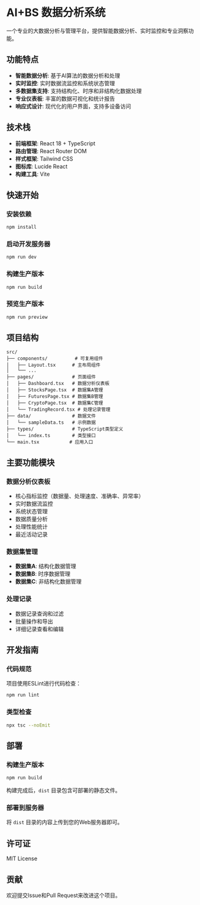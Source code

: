 # AI+BS 数据分析系统

一个专业的大数据分析与管理平台，提供智能数据分析、实时监控和专业洞察功能。

## 功能特点

- **智能数据分析**: 基于AI算法的数据分析和处理
- **实时监控**: 实时数据流监控和系统状态管理
- **多数据集支持**: 支持结构化、时序和非结构化数据处理
- **专业仪表板**: 丰富的数据可视化和统计报告
- **响应式设计**: 现代化的用户界面，支持多设备访问

## 技术栈

- **前端框架**: React 18 + TypeScript
- **路由管理**: React Router DOM
- **样式框架**: Tailwind CSS
- **图标库**: Lucide React
- **构建工具**: Vite

## 快速开始

### 安装依赖

```bash
npm install
```

### 启动开发服务器

```bash
npm run dev
```

### 构建生产版本

```bash
npm run build
```

### 预览生产版本

```bash
npm run preview
```

## 项目结构

```
src/
├── components/          # 可复用组件
│   ├── Layout.tsx      # 主布局组件
│   └── ...
├── pages/              # 页面组件
│   ├── Dashboard.tsx   # 数据分析仪表板
│   ├── StocksPage.tsx  # 数据集A管理
│   ├── FuturesPage.tsx # 数据集B管理
│   ├── CryptoPage.tsx  # 数据集C管理
│   └── TradingRecord.tsx # 处理记录管理
├── data/               # 数据文件
│   └── sampleData.ts   # 示例数据
├── types/              # TypeScript类型定义
│   └── index.ts        # 类型接口
└── main.tsx           # 应用入口
```

## 主要功能模块

### 数据分析仪表板
- 核心指标监控（数据量、处理速度、准确率、异常率）
- 实时数据流监控
- 系统状态管理
- 数据质量分析
- 处理性能统计
- 最近活动记录

### 数据集管理
- **数据集A**: 结构化数据管理
- **数据集B**: 时序数据管理  
- **数据集C**: 非结构化数据管理

### 处理记录
- 数据记录查询和过滤
- 批量操作和导出
- 详细记录查看和编辑

## 开发指南

### 代码规范

项目使用ESLint进行代码检查：

```bash
npm run lint
```

### 类型检查

```bash
npx tsc --noEmit
```

## 部署

### 构建生产版本

```bash
npm run build
```

构建完成后，`dist` 目录包含可部署的静态文件。

### 部署到服务器

将 `dist` 目录的内容上传到您的Web服务器即可。

## 许可证

MIT License

## 贡献

欢迎提交Issue和Pull Request来改进这个项目。 